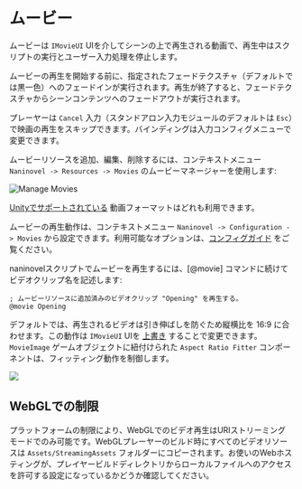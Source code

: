 # ムービー

ムービーは `IMovieUI` UIを介してシーンの上で再生される動画で、再生中はスクリプトの実行とユーザー入力処理を停止します。

ムービーの再生を開始する前に、指定されたフェードテクスチャ（デフォルトでは黒一色）へのフェードインが実行されます。再生が終了すると、フェードテクスチャからシーンコンテンツへのフェードアウトが実行されます。

プレーヤーは `Cancel` 入力（スタンドアロン入力モジュールのデフォルトは `Esc`）で映画の再生をスキップできます。バインディングは入力コンフィグメニューで変更できます。

ムービーリソースを追加、編集、削除するには、コンテキストメニュー `Naninovel -> Resources -> Movies` のムービーマネージャーを使用します:

![Manage Movies](https://i.gyazo.com/aace59f30f42245fc3ba714d10815d46.png)

[Unityでサポートされている](https://docs.unity3d.com/Manual/VideoSources-FileCompatibility) 動画フォーマットはどれも利用できます。

ムービーの再生動作は、コンテキストメニュー `Naninovel -> Configuration -> Movies` から設定できます。利用可能なオプションは、[コンフィグガイド](/ja/guide/configuration#movies) をご覧ください。

naninovelスクリプトでムービーを再生するには、[@movie] コマンドに続けてビデオクリップ名を記述します:

```nani
; ムービーリソースに追加済みのビデオクリップ "Opening" を再生する。
@movie Opening
```

デフォルトでは、再生されるビデオは引き伸ばしを防ぐため縦横比を 16:9 に合わせます。この動作は `IMovieUI` UIを [上書き](/ja/guide/user-interface.html#カスタムUI) することで変更できます。 `MovieImage` ゲームオブジェクトに紐付けられた `Aspect Ratio Fitter` コンポーネントは、フィッティング動作を制御します。

![](https://i.gyazo.com/38e8b1fc220d5fedd50f62ab855b2e92.png)

## WebGLでの制限

プラットフォームの制限により、WebGLでのビデオ再生はURIストリーミングモードでのみ可能です。WebGLプレーヤーのビルド時にすべてのビデオリソースは `Assets/StreamingAssets` フォルダーにコピーされます。お使いのWebホスティングが、プレイヤービルドディレクトリからローカルファイルへのアクセスを許可する設定になっているかどうか確認してください。

